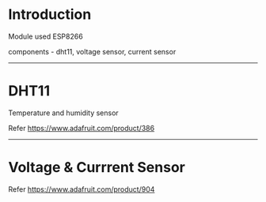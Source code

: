 # Introduction

Module used ESP8266

components - dht11, voltage sensor, current sensor

_____________________________________________________________________________________________

# DHT11

Temperature and humidity sensor 

Refer https://www.adafruit.com/product/386

_____________________________________________________________________________________________


# Voltage & Currrent Sensor

Refer https://www.adafruit.com/product/904
